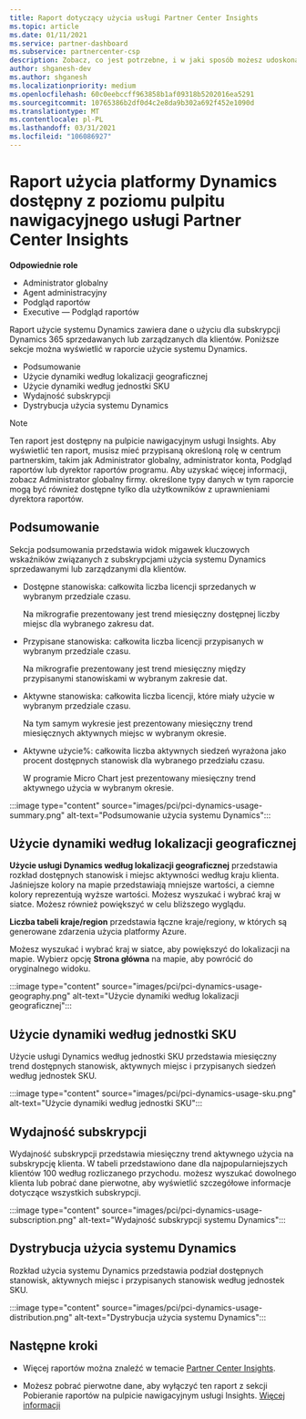 ```yaml
---
title: Raport dotyczący użycia usługi Partner Center Insights
ms.topic: article
ms.date: 01/11/2021
ms.service: partner-dashboard
ms.subservice: partnercenter-csp
description: Zobacz, co jest potrzebne, i w jaki sposób możesz udoskonalić korzystanie z subskrypcji systemu Dynamics sprzedawanych lub zarządzanych przez klientów.
author: shganesh-dev
ms.author: shganesh
ms.localizationpriority: medium
ms.openlocfilehash: 60c0eebccff963858b1af09318b5202016ea5291
ms.sourcegitcommit: 10765386b2df0d4c2e8da9b302a692f452e1090d
ms.translationtype: MT
ms.contentlocale: pl-PL
ms.lasthandoff: 03/31/2021
ms.locfileid: "106086927"
---
```

# <a name="dynamics-usage-report-available-from-the-partner-center-insights-dashboard"></a>Raport użycia platformy Dynamics dostępny z poziomu pulpitu nawigacyjnego usługi Partner Center Insights

**Odpowiednie role**

- Administrator globalny
- Agent administracyjny
- Podgląd raportów
- Executive — Podgląd raportów

Raport użycie systemu Dynamics zawiera dane o użyciu dla subskrypcji Dynamics 365 sprzedawanych lub zarządzanych dla klientów. Poniższe sekcje można wyświetlić w raporcie użycie systemu Dynamics.

- Podsumowanie
- Użycie dynamiki według lokalizacji geograficznej
- Użycie dynamiki według jednostki SKU
- Wydajność subskrypcji
- Dystrybucja użycia systemu Dynamics

 > [!NOTE]
 > Ten raport jest dostępny na pulpicie nawigacyjnym usługi Insights. Aby wyświetlić ten raport, musisz mieć przypisaną określoną rolę w centrum partnerskim, takim jak Administrator globalny, administrator konta, Podgląd raportów lub dyrektor raportów programu. Aby uzyskać więcej informacji, zobacz Administrator globalny firmy. określone typy danych w tym raporcie mogą być również dostępne tylko dla użytkowników z uprawnieniami dyrektora raportów.

## <a name="summary"></a>Podsumowanie

Sekcja podsumowania przedstawia widok migawek kluczowych wskaźników związanych z subskrypcjami użycia systemu Dynamics sprzedawanymi lub zarządzanymi dla klientów.  

- Dostępne stanowiska: całkowita liczba licencji sprzedanych w wybranym przedziale czasu.

   Na mikrografie prezentowany jest trend miesięczny dostępnej liczby miejsc dla wybranego zakresu dat.

- Przypisane stanowiska: całkowita liczba licencji przypisanych w wybranym przedziale czasu.

   Na mikrografie prezentowany jest trend miesięczny między przypisanymi stanowiskami w wybranym zakresie dat.

- Aktywne stanowiska: całkowita liczba licencji, które miały użycie w wybranym przedziale czasu. 

   Na tym samym wykresie jest prezentowany miesięczny trend miesięcznych aktywnych miejsc w wybranym okresie.

- Aktywne użycie%: całkowita liczba aktywnych siedzeń wyrażona jako procent dostępnych stanowisk dla wybranego przedziału czasu. 

   W programie Micro Chart jest prezentowany miesięczny trend aktywnego użycia w wybranym okresie.

:::image type="content" source="images/pci/pci-dynamics-usage-summary.png" alt-text="Podsumowanie użycia systemu Dynamics":::

## <a name="dynamics-usage-by-geography"></a>Użycie dynamiki według lokalizacji geograficznej

**Użycie usługi Dynamics według lokalizacji geograficznej** przedstawia rozkład dostępnych stanowisk i miejsc aktywności według kraju klienta. Jaśniejsze kolory na mapie przedstawiają mniejsze wartości, a ciemne kolory reprezentują wyższe wartości. Możesz wyszukać i wybrać kraj w siatce. Możesz również powiększyć w celu bliższego wyglądu.

**Liczba tabeli kraje/region** przedstawia łączne kraje/regiony, w których są generowane zdarzenia użycia platformy Azure.

Możesz wyszukać i wybrać kraj w siatce, aby powiększyć do lokalizacji na mapie. Wybierz opcję **Strona główna** na mapie, aby powrócić do oryginalnego widoku.

:::image type="content" source="images/pci/pci-dynamics-usage-geography.png" alt-text="Użycie dynamiki według lokalizacji geograficznej":::

## <a name="dynamics-usage-by-sku"></a>Użycie dynamiki według jednostki SKU

Użycie usługi Dynamics według jednostki SKU przedstawia miesięczny trend dostępnych stanowisk, aktywnych miejsc i przypisanych siedzeń według jednostek SKU.

:::image type="content" source="images/pci/pci-dynamics-usage-sku.png" alt-text="Użycie dynamiki według jednostki SKU":::

## <a name="subscriptions-performance"></a>Wydajność subskrypcji

Wydajność subskrypcji przedstawia miesięczny trend aktywnego użycia na subskrypcję klienta. W tabeli przedstawiono dane dla najpopularniejszych klientów 100 według rozliczanego przychodu. możesz wyszukać dowolnego klienta lub pobrać dane pierwotne, aby wyświetlić szczegółowe informacje dotyczące wszystkich subskrypcji.

:::image type="content" source="images/pci/pci-dynamics-usage-subscription.png" alt-text="Wydajność subskrypcji systemu Dynamics":::

## <a name="dynamics-usage-distribution"></a>Dystrybucja użycia systemu Dynamics

Rozkład użycia systemu Dynamics przedstawia podział dostępnych stanowisk, aktywnych miejsc i przypisanych stanowisk według jednostek SKU.

:::image type="content" source="images/pci/pci-dynamics-usage-distribution.png" alt-text="Dystrybucja użycia systemu Dynamics":::

## <a name="next-steps"></a>Następne kroki

- Więcej raportów można znaleźć w temacie [Partner Center Insights](partner-center-insights.md).

- Możesz pobrać pierwotne dane, aby wyłączyć ten raport z sekcji Pobieranie raportów na pulpicie nawigacyjnym usługi Insights. [Więcej informacji](pci-download-reports.md) 
